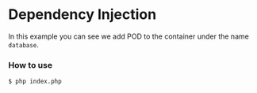 # Dependency Injection

In this example you can see we add POD to the container under the name `database`.

### How to use

```bash
$ php index.php
```

